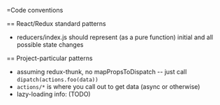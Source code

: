 =Code conventions

== React/Redux standard patterns
 * reducers/index.js should represent (as a pure function) initial and all possible state changes

== Project-particular patterns

 * assuming redux-thunk, no mapPropsToDispatch -- just call `dipatch(actions.foo(data))`
 * `actions/*` is where you call out to get data (async or otherwise)
 * lazy-loading info: (TODO)
 

